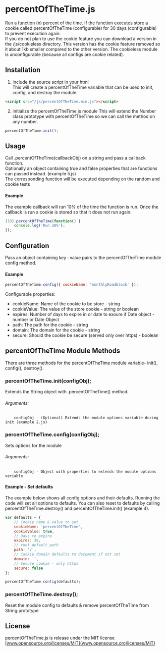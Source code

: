 # percentOfTheTime.js</h1>
Run a function (n) percent of the time. If the function executes store a cookie called percentOfTheTime (configurable) for 30 days (configurable) to prevent execution again.  <br>
If you do not plan to use the cookie feature you can download a version in the /js/cookieless directory.  This version has the cookie feature removed so it about 1kb smaller compared to the other version. The cookieless module is unconfigurable (because all configs are cookie related).

## Installation
1. Include the source script in your html <br>
This will create a percentOfTheTime variable that can be used to init, config, and destroy the module.
```html
<script src="/js/percentOfTheTime.min.js"></script>
```

2. Initialize the percentOfTheTime js module
This will extend the Number class prototype with percentOfTheTime so we can call the method on any number.
```js
percentOfTheTime.init();
```


## Usage
Call .percentOfTheTime(callbackObj) on a string and pass a callback function. <br>
    Optionally an object containing true and false properties that are functions can passed instead.  (example 5.js)<br>
    The corresponding function will be executed depending on the random and cookie tests

#### Example
The example callback will run 10% of the time the function is run.
Once the callback is run a cookie is stored so that it does not run again.
```js
(10).percentOfTheTime(function() {
    console.log('Run 10%');
});
```


## Configuration
Pass an object containing key : value pairs to the percentOfTheTime module config method.

#### Example
```js
percentOfTheTime.config({ cookieName: 'monthlyRoadblock' });
```

Configurable properties: <br>
* cookieName: Name of the cookie to be store - string
* cookieValue: The value of the store cookie - string or boolean
* expires: Number of days to expire in or date to exoure if Date object - number or Date Object
* path: The path for the cookie - string
* domain: The domain for the cookie - string
* secure: Should the cookie be secure (served only over https) - boolean


## percentOfTheTime Module Methods
There are three methods for the percentOfTheTime module variable- init(), config(), destroy().

### percentOfTheTime.init(configObj);
Extends the String object with .percentOfTheTime() method.
###### Arguments: <br>
        configObj - (Optional) Extends the module options variable during init (example 2.js)
                
### percentOfTheTime.config(configObj);
Sets options for the module
###### Arguments: <br>
        configObj - Object with properties to extends the module options variable
#### Example - Set defaults
The example below shows all config options and their defaults.  Running the code will set all options to defaults.  You can also reset to defaults by calling percentOfTheTime.destroy() and percentOfTheTime.init()  (example 4).
 
```js
var defaults = {
    // Cookie name & value to set
    cookieName: 'percentOfTheTime',
    cookieValue: true,
    // Days to expire
    expires: 30,
    // root default path
    path: '/',
    // Cookie domain defaults to document if not set
    domain: '',
    // Secure cookie - only https
    secure: false
};

percentOfTheTime.config(defaults);
```

### percentOfTheTime.destroy();
Reset the module config to defaults & remove percentOfTheTime from String.prototype

## License 
percentOfTheTime.js is release under the MIT license \
[www.opensource.org/licenses/MIT](www.opensource.org/licenses/MIT)
